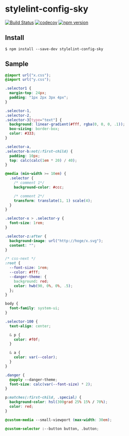 # stylelint-config-sky

[![Build Status](https://travis-ci.org/lint-config/stylelint-config-sky.svg?branch=master)](https://travis-ci.org/lint-config/stylelint-config-sky)
[![codecov](https://codecov.io/gh/lint-config/stylelint-config-sky/branch/master/graph/badge.svg)](https://codecov.io/gh/lint-config/stylelint-config-sky)
[![npm version](https://badge.fury.io/js/stylelint-config-sky.svg)](https://badge.fury.io/js/stylelint-config-sky)
## Install
```
$ npm install --save-dev stylelint-config-sky
```

## Sample
```css
@import url("x.css");
@import url("y.css");

.selector1 {
  margin-top: 24px;
  padding: "1px 2px 3px 4px";
}

.selector-1,
.selector-2,
.selector-3[type="text"] {
  background: linear-gradient(#fff, rgba(0, 0, 0, .1));
  box-sizing: border-box;
  color: #333;
}

.selector-a,
.selector-b:not(:first-child) {
  padding: 10px;
  top: calc(calc(1em * 20) / 40);
}

@media (min-width >= 10em) {
  .selector {
    /* comment 1*/
    background-color: #ccc;

    /* comment 2*/
    transform: translate(1, 1) scale(4);
  }
}

.selector-x > .selector-y {
  font-size: 1rem;
}

.selector-z:after {
  background-image: url("http://hoge/x.svg");
  content: "";
}

/* css-next */
:root {
  --font-size: 1rem;
  --color: #fff;
  --danger-theme: {
    background: red;
    color: hwb(90, 0%, 0%, .5);
  };
}

body {
  font-family: system-ui;
}

.selector-100 {
  text-align: center;

  & p {
    color: #f0f;
  }

  & a {
    color: var(--color);
  }
}

.danger {
  @apply --danger-theme;
  font-size: calc(var(--font-size) * 2);
}

p:matches(:first-child, .special) {
  background-color: hsl(300grad 25% 15% / 70%);
  color: red;
}

@custom-media --small-viewport (max-width: 30em);

@custom-selector :--button button, .button;
```
